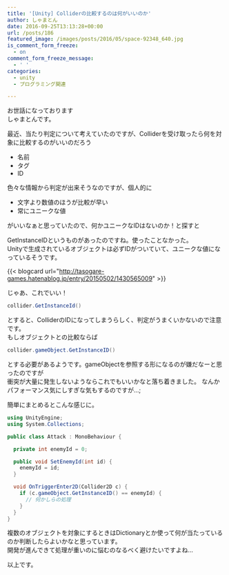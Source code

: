```yaml
---
title: '[Unity] Colliderの比較するのは何がいいのか'
author: しゃまとん
date: 2016-09-25T13:13:28+00:00
url: /posts/186
featured_image: /images/posts/2016/05/space-92348_640.jpg
is_comment_form_freeze:
  - on
comment_form_freeze_message:
  - ' '
categories:
  - unity
  - プログラミング関連

---
```

お世話になっております  
しゃまとんです。

最近、当たり判定について考えていたのですが、Colliderを受け取ったら何を対象に比較するのがいいのだろう  
* 名前  
* タグ  
* ID

色々な情報から判定が出来そうなのですが、個人的に  
* 文字より数値のほうが比較が早い  
* 常にユニークな値

がいいなぁと思っていたので、何かユニークなIDはないのか！と探すと

GetInstanceIDというものがあったのですね。使ったことなかった。  
Unityで生成されているオブジェクトは必ずIDがついていて、ユニークな値になっているそうです。

{{< blogcard url="http://tasogare-games.hatenablog.jp/entry/20150502/1430565009" >}}

じゃあ、これでいい！

```csharp
collider.GetInstanceId()
```

とすると、ColliderのIDになってしまうらしく、判定がうまくいかないので注意です。  
もしオブジェクトとの比較ならば

```csharp
collider.gameObject.GetInstanceID()
```

とする必要があるようです。gameObjectを参照する形になるのが嫌だなーと思ったのですが  
衝突が大量に発生しないようならこれでもいいかなと落ち着きました。
なんかパフォーマンス気にしすぎな気もするのですが...;

簡単にまとめるとこんな感じに。

```csharp
using UnityEngine;
using System.Collections;

public class Attack : MonoBehaviour {

  private int enemyId = 0;

  public void SetEnemyId(int id) {
    enemyId = id;
  }

  void OnTriggerEnter2D(Collider2D c) {
    if (c.gameObject.GetInstanceID() == enemyId) {
      // 何かしらの処理
    }
  }
}
```

複数のオブジェクトを対象にするときはDictionaryとか使って何が当たっているのか判断したらよいかなと思っています。  
開発が進んできて処理が重いのに悩むのなるべく避けたいですよね...

以上です。